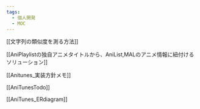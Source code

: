 ```yaml
---
tags:
  - 個人開発
  - MOC
---
```

[[文字列の類似度を測る方法]]

[[AniPlaylistの独自アニメタイトルから、AniList,MALのアニメ情報に紐付けるソリューション]]

[[Anitunes_実装方針メモ]]

[[AniTunesTodo]]

[[AniTunes_ERdiagram]]
